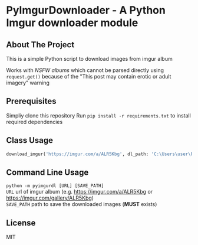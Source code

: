 # PyImgurDownloader - A Python Imgur downloader module

## About The Project

This is a simple Python script to download images from imgur album

Works with *NSFW albums* which cannot be parsed directly using `request.get()` because of the "This post may contain erotic or adult imagery" warning

## Prerequisites

Simpliy clone this repository
Run `pip install -r requirements.txt` to install required dependencies

## Class Usage

```python
download_imgur('https://imgur.com/a/ALR5Kbg', dl_path: 'C:\Users\user\Pictures\imgur')
```

## Command Line Usage

`python -m pyimgurdl [URL] [SAVE_PATH]`  
`URL` url of imgur album (e.g. <https://imgur.com/a/ALR5Kbg> or <https://imgur.com/gallery/ALR5Kbg>)  
`SAVE_PATH` path to save the downloaded images (**MUST** exists)  

## License

MIT